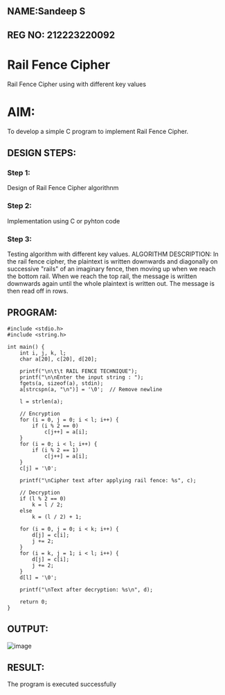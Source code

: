 ## NAME:Sandeep S
## REG NO: 212223220092

# Rail Fence Cipher
Rail Fence Cipher using with different key values
# AIM:

To develop a simple C program to implement Rail Fence Cipher.

## DESIGN STEPS:

### Step 1:

Design of Rail Fence Cipher algorithnm 

### Step 2:

Implementation using C or pyhton code

### Step 3:

Testing algorithm with different key values. 
ALGORITHM DESCRIPTION:
In the rail fence cipher, the plaintext is written downwards and diagonally on successive "rails" of an imaginary fence, then moving up when we reach the bottom rail. When we reach the top rail, the message is written downwards again until the whole plaintext is written out. The message is then read off in rows.

## PROGRAM:

```
#include <stdio.h>
#include <string.h>

int main() {
    int i, j, k, l;
    char a[20], c[20], d[20];

    printf("\n\t\t RAIL FENCE TECHNIQUE");
    printf("\n\nEnter the input string : ");
    fgets(a, sizeof(a), stdin);
    a[strcspn(a, "\n")] = '\0';  // Remove newline

    l = strlen(a);

    // Encryption
    for (i = 0, j = 0; i < l; i++) {
        if (i % 2 == 0)
            c[j++] = a[i];
    }
    for (i = 0; i < l; i++) {
        if (i % 2 == 1)
            c[j++] = a[i];
    }
    c[j] = '\0';

    printf("\nCipher text after applying rail fence: %s", c);

    // Decryption
    if (l % 2 == 0)
        k = l / 2;
    else
        k = (l / 2) + 1;

    for (i = 0, j = 0; i < k; i++) {
        d[j] = c[i];
        j += 2;
    }
    for (i = k, j = 1; i < l; i++) {
        d[j] = c[i];
        j += 2;
    }
    d[l] = '\0';

    printf("\nText after decryption: %s\n", d);

    return 0;
}

```
## OUTPUT:

![image](https://github.com/user-attachments/assets/9f22f06d-d87d-4c49-843e-a3c4a7eb9214)

## RESULT:
The program is executed successfully
